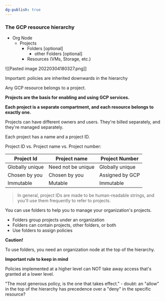 ```yaml
---
dg-publish: true
---
```

### The GCP resource hierarchy

- Org Node
    - Projects
        - Folders [optional]
            - other Folders [optional]
        - Resources (VMs, Storage, etc.)

![[Pasted image 20220304180327.png]]

Important: policies are inherited downwards in the hierarchy

Any GCP resource belongs to a project.

**Projects are the basis for enabling and using GCP services.**

**Each project is a separate compartment, and each resource belongs to exactly one.**

Projects can have different owners and users. They're billed separately, and they're managed separately.

Each project has a name and a project ID.

Project ID vs. Project name vs. Project number:

| Project Id      | Project name       | Project Number  |
| --------------- | ------------------ | --------------- |
| Globally unique | Need not be unique | Globally unique |
| Chosen by you   | Chosen by you      | Assigned by GCP |
| Immutable       | Mutable            | Immutable       |

> In general, project IDs are made to be human-readable strings, and you'll use them frequently to refer to projects.

You can use folders to help you to manage your organization's projects.

- Folders group projects under an organization
- Folders can contain projects, other folders, or both
- Use folders to assign policies

**Caution!**

To use folders, you need an organization node at the top of the hierarchy.

**Important rule to keep in mind**

Policies implemented at a higher level can NOT take away access that's granted at a lower level.

"The most generous policy, is the one that takes effect." - doubt: an "allow" in the top of the hierarchy has precedence over a "deny" in the specific resource?

